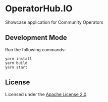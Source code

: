 # OperatorHub.IO

Showcase application for Community Operators


## Development Mode
Run the following commands:

```
yarn install
yarn build
yarn start
```


## License

Licensed under the [Apache License 2.0](http://www.apache.org/licenses/LICENSE-2.0.html).
